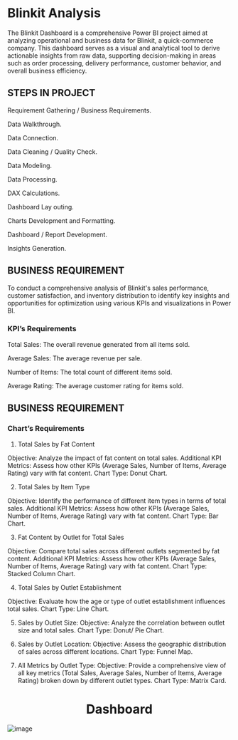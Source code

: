 # Blinkit Analysis 
The Blinkit Dashboard is a comprehensive Power BI project aimed at analyzing operational and business data for Blinkit, a quick-commerce company. This dashboard serves as a visual and analytical tool to derive actionable insights from raw data, supporting decision-making in areas such as order processing, delivery performance, customer behavior, and overall business efficiency.


## STEPS IN PROJECT

 Requirement Gathering / Business Requirements.
 
 Data Walkthrough.
 
 Data Connection.
 
 Data Cleaning / Quality Check.
 
 Data Modeling.
 
 Data Processing.
 
 DAX Calculations.
 
 Dashboard Lay outing.
 
 Charts Development and Formatting.
 
 Dashboard / Report Development.
 
 Insights Generation.
 
## BUSINESS REQUIREMENT
To conduct a comprehensive analysis of Blinkit's sales performance, customer satisfaction, and inventory distribution to identify key insights and opportunities for optimization using various KPIs and visualizations in Power BI.

### KPI’s Requirements

Total Sales: The overall revenue generated from all items sold.

Average Sales: The average revenue per sale.

Number of Items: The total count of different items sold.

Average Rating: The average customer rating for items sold.

## BUSINESS REQUIREMENT

### Chart’s Requirements

1. Total Sales by Fat Content

Objective: Analyze the impact of fat content on total sales.
Additional KPI Metrics: Assess how other KPIs (Average Sales, Number of Items, Average Rating) vary with fat content.
Chart Type: Donut Chart.

2. Total Sales by Item Type

Objective: Identify the performance of different item types in terms of total sales.
Additional KPI Metrics: Assess how other KPIs (Average Sales, Number of Items, Average Rating) vary with fat content.
Chart Type: Bar Chart.

3. Fat Content by Outlet for Total Sales

Objective: Compare total sales across different outlets segmented by fat content.
Additional KPI Metrics: Assess how other KPIs (Average Sales, Number of Items, Average Rating) vary with fat content.
Chart Type: Stacked Column Chart.

4. Total Sales by Outlet Establishment

Objective: Evaluate how the age or type of outlet establishment influences total sales.
Chart Type: Line Chart.

5. Sales by Outlet Size:
Objective: Analyze the correlation between outlet size and total sales.
Chart Type: Donut/ Pie Chart.

6. Sales by Outlet Location:
Objective: Assess the geographic distribution of sales across different locations.
Chart Type: Funnel Map.

7. All Metrics by Outlet Type:
Objective: Provide a comprehensive view of all key metrics (Total Sales, Average Sales, Number of Items, Average Rating) broken down by different outlet types.
Chart Type: Matrix Card.

 # <center> Dashboard </center>
 ![image](https://github.com/user-attachments/assets/040a5e6b-321c-4ea3-9d46-460df33dcfd4)


